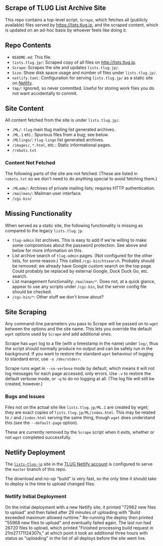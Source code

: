 Scrape of TLUG List Archive Site
--------------------------------

This repo contains a top-level script, `Scrape`, which fetches all
(publicly available) files served by <https://lists.tlug.jp>, and the
scraped content, which is updated on an ad-hoc basis by whoever feels
like doing it.


Repo Contents
-------------

- `README.md`: This file.
- `lists.tlug.jp/`: Scraped copy of all files on <http://lists.tlug.jp>.
- `Scrape`: Scrapes the site and updates `lists.tlug.jp/`.
- `Size`: Show disk space usage and number of files under `lists.tlug.jp/`.
- `netlify.toml`: Configuration for serving `lists.tlug.jp/` as a
  static site on [Netlify](https://netlify.com).
- `tmp/`: Ignored, so never committed. Useful for storing work files
  you do not want accidentally to commit.


Site Content
------------

All content fetched from the site is under `lists.tlug.jp/`.

- `/ML/`: `tlug` main tlug mailing list generated archives.
- `/ML.1` etc.: Spurious files from a bug; see below.
- `/MLlingo/`: `tlug-lingo` list generated archives.
- `/images/`, `*.html`, etc.: Static informational pages.
- `/robots.txt`

### Content Not Fetched

The following parts of the site are not fetched. (These are listed in
`robots.txt` so we don't need to do anything special to avoid fetching
them.)

- `/MLadm/`: Archives of private mailing lists; requires HTTP authentication.
- `/mailman/`: Mailman user interface.
- `/cgi-bin/`


Missing Functionality
---------------------

When served as a static site, the following functionality is missing
as compared to the legacy `lists.tlug.jp`.

- `tlug-admin` list archives. This is easy to add if we're willing to
  make some compromises about the password protection. See above and
  below for more information on this.
- List archive search of `tlug-admin` pages. (Not configured for the
  other lists, for some reason.) This called `/cgi-bin/htsearch`.
  Probably should be removed; we already have Google custom search on
  the top page. Could probably be replaced by external Google, Duck
  Duck Go, etc. search.
- List management functionality: `/mailman/*`. Does not, at a quick
  glance, appear to use any scripts under `/cgi-bin`, but the server
  config file should be checked.
- `/cgi-bin/*`: Other stuff we don't know about?


Site Scraping
-------------

Any command-line parameters you pass to Scrape will be passed on to
`wget` between the options and the site name. This lets you override
the default `wget` options used by `Scrape` and add additional ones.

Scrape has `wget` log to a file (with a timestamp in the name) under
`log/`, thus the script should normally produce no output and can be
safely run in the background. If you want to restore the standard
`wget` behaviour of logging to standard error, use `-o /dev/stderr`.

Scrape runs wget in `--no-verbose` mode by default, which means it
will not log messages for each page accessed, only errors. Use `-v`
to restore the default verbose mode, or `-q` to do no logging at all.
(The log file will still be created, however.)

### Bugs and Issues

Files not on the actual site like `lists.tlug.jp/ML.1` are created by
wget; they are exact copies of `lists.tlug.jp/ML/index.html`. This may
be related to `/` and `/index.html` serving the same thing, though
`wget` does understand this (see the `--default-page` option).

These are currently removed by the `Scrape` script when it exits,
whether or not `wget` completed successfully.


Netlify Deployment
------------------

The [`lists-tlug-jp`] site in the [TLUG Netlify account][netlify] is
configured to serve the `master` branch of this repo.

The download and no-op "build" is very fast, so the only time it
should take to deploy is the time to upload changed files.

### Netlify Initial Deployment

On the initial deployment with a new Netlify site, it printed "72962
new files to upload" and then failed after 29 minutes of uploading
with "Build exceeded maximum allowed runtime." Re-running the deploy
then printed "55968 new files to upload" and eventually failed again.
The last run had 26720 files to upload, which printed "Finished
processing build request in 21m27.171124307s," at which point it took
an additional three hours with status as "uploading" in the list of
all deploys before the site went live.



<!-------------------------------------------------------------------->
[netlify]: https://github.com/tlug/tlug.jp/blob/master/doc/hosting.md
[`lists-tlug-jp`]: https://lists-tlug-jp.netlify.com
